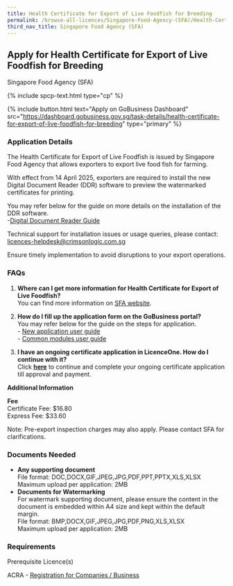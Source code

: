 ```yaml
---
title: Health Certificate for Export of Live Foodfish for Breeding
permalink: /browse-all-licences/Singapore-Food-Agency-(SFA)/Health-Certificate-for-Export-of-Live-Foodfish-for-Breeding
third_nav_title: Singapore Food Agency (SFA)
---
```


## Apply for Health Certificate for Export of Live Foodfish for Breeding

Singapore Food Agency (SFA)

{% include spcp-text.html type="cp" %}

{% include button.html text="Apply on GoBusiness Dashboard" src="https://dashboard.gobusiness.gov.sg/task-details/health-certificate-for-export-of-live-foodfish-for-breeding" type="primary" %}

<H3>Application Details</H3>

<p>The Health Certificate for Export of Live Foodfish is issued by Singapore Food Agency that allows exporters to export live food fish for farming.</p> 
<p>With effect from 14 April 2025, exporters are required to install the new Digital Document Reader (DDR) software to preview the watermarked certificates for printing.</p> 
<p>You may refer below for the guide on more details on the installation of the DDR software.<br>-<u><a href="https://go.gov.sg/ddruserguide" target="_blank" rel="noopener">Digital Document Reader Guide</a></u></p> 
<p>Technical support for installation issues or usage queries, please contact: <a title="mailto:licences-helpdesk@crimsonlogic.com.sg" href="mailto:licences-helpdesk@crimsonlogic.com.sg" data-linkindex="22">licences-helpdesk@crimsonlogic.com.sg</a></p> 
<p>Ensure timely implementation to avoid disruptions to your export operations.</p> 
<h3>FAQs</h3> 
<ol> 
<li><strong>Where can I get more information for Health Certificate for Export of Live Foodfish?</strong> <br>You can find more information on <a href="https://www.sfa.gov.sg/food-import-export/commercial-exports/what-you-need-to-know-for-export-tranship-of-live-poultry-livestock-live-animal" target="_blank" rel="noopener">SFA website</a>.</li> 
<li> 
<p><strong>How do I fill up the application form on the GoBusiness portal?</strong><br>You may refer below for the guide on the steps for application.<br>- <a href="https://go.gov.sg/exportcertuserguide" target="_blank" rel="noopener">New application user guide</a><br>- <a href="https://go.gov.sg/commonmodulesuserguide" target="_blank" rel="noopener">Common modules user guide</a></p> 
</li> 
<li> 
<p><strong>I have an ongoing certificate application in LicenceOne. How do I continue with it?<br></strong>Click&nbsp;<a href="https://licence1.business.gov.sg/licence1/authentication/showLogin.action" target="_blank" rel="noopener"><strong>here</strong></a> to continue and complete your ongoing certificate application till approval and payment.</p> 
</li> 
</ol>

<strong>Additional Information</strong>

<p><strong>Fee<br /></strong>Certificate Fee: $16.80<br />Express Fee: $33.60</p>
<p>Note: Pre-export inspection charges may also apply. Please contact SFA for clarifications.</p>

<H3>Documents Needed</H3>

<ul>
<li><strong>Any supporting document</strong><br />File format: DOC,DOCX,GIF,JPEG,JPG,PDF,PPT,PPTX,XLS,XLSX<br />Maximum upload per application: 2MB</li>
<li><strong>Documents for Watermarking<br /></strong>For watermark supporting document, please ensure the content in the document is embedded within A4 size and kept within the default margin.<br />File format: BMP,DOCX,GIF,JPEG,JPG,PDF,PNG,XLS,XLSX<br />Maximum upload per application: 2MB</li>
</ul>

<H3>Requirements</H3>

<p>Prerequisite Licence(s)</p>
<p>ACRA - <a href="https://www.acra.gov.sg/Home/" target="_blank" rel="noopener">Registration for Companies / Business</a></p>

